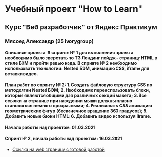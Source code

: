 # Учебный проект "How to Learn"

## Курс "Веб разработчик" от Яндекс Практикум

### Мясоед Александр (25 ivorygroup)

#### Описание проекта: В спринте № 1 для выполнения проекта необходимо было сверстать по ТЗ Лендинг пейдж - страницу HTML в стиле БЭМ и пройти ревью кода. В спринте № 2 необходимо использовать технологии: Nested БЭМ, анимацию CSS, iframe для вставки видео.

#### План работ по спринту № 2: 1. Создать файловую структуру CSS по методолгии Nested БЭМ; 2. Необходимо  переиспользовать блоки, которые являются общими для различных секций макета; 3. Все ссылки на странице при наведении мыши должны плавно становиться немного прозрачными; 4. Реализовать CSS анимацию геометрических фигур (бесконечное вращение 360 градусов); 5. Добавить новые блоки HTML; 6. Добавить видео используя iframe.

#### Начало работы над проектом: 01.03.2021

#### Спринт № 2, начало работы над проектом: 16.03.2021

* [Ссылка на web страницу с готовой работой](https://alexproit.ru/portfolio/how-to-learn/)
